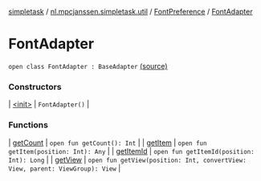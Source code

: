 [simpletask](../../../index.md) / [nl.mpcjanssen.simpletask.util](../../index.md) / [FontPreference](../index.md) / [FontAdapter](.)

# FontAdapter

`open class FontAdapter : BaseAdapter` [(source)](https://github.com/mpcjanssen/simpletask-android/blob/master/src/main/java/nl/mpcjanssen/simpletask/util/FontPreference.java#L35)

### Constructors

| [&lt;init&gt;](-init-.md) | `FontAdapter()` |

### Functions

| [getCount](get-count.md) | `open fun getCount(): Int` |
| [getItem](get-item.md) | `open fun getItem(position: Int): Any` |
| [getItemId](get-item-id.md) | `open fun getItemId(position: Int): Long` |
| [getView](get-view.md) | `open fun getView(position: Int, convertView: View, parent: ViewGroup): View` |

